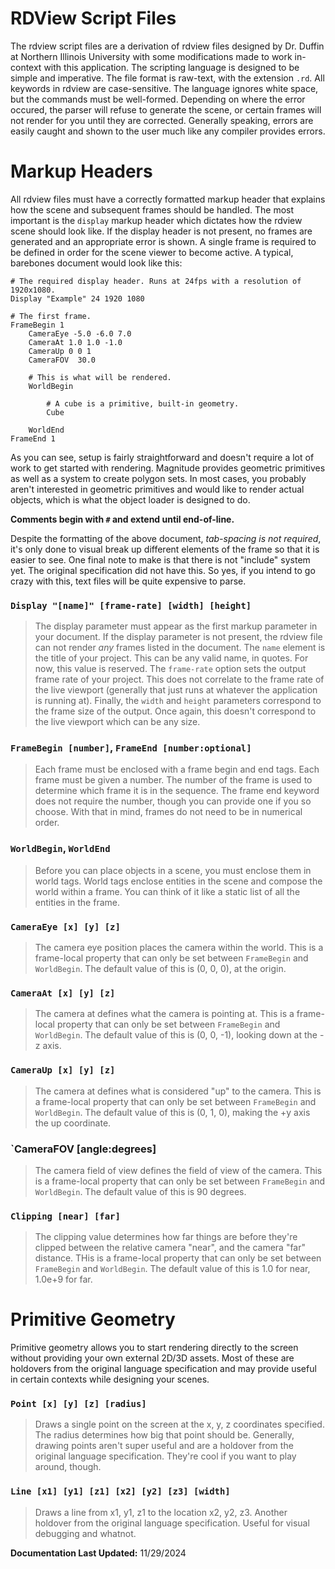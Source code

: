 # RDView Script Files

The rdview script files are a derivation of rdview files designed by Dr. Duffin
at Northern Illinois University with some modifications made to work in-context
with this application. The scripting language is designed to be simple and imperative.
The file format is raw-text, with the extension `.rd`. All keywords in rdview are case-sensitive.
The language ignores white space, but the commands must be well-formed. Depending on
where the error occured, the parser will refuse to generate the scene, or certain frames
will not render for you until they are corrected. Generally speaking, errors are easily
caught and shown to the user much like any compiler provides errors.

# Markup Headers

All rdview files must have a correctly formatted markup header that explains how
the scene and subsequent frames should be handled. The most important is the `display`
markup header which dictates how the rdview scene should look like. If the display header
is not present, no frames are generated and an appropriate error is shown. A single
frame is required to be defined in order for the scene viewer to become active. A typical,
barebones document would look like this:

```
# The required display header. Runs at 24fps with a resolution of 1920x1080.
Display "Example" 24 1920 1080

# The first frame.
FrameBegin 1
    CameraEye -5.0 -6.0 7.0
    CameraAt 1.0 1.0 -1.0
    CameraUp 0 0 1
    CameraFOV  30.0
    
    # This is what will be rendered.
    WorldBegin

        # A cube is a primitive, built-in geometry.
        Cube

    WorldEnd
FrameEnd 1
```

As you can see, setup is fairly straightforward and doesn't require a lot of work to
get started with rendering. Magnitude provides geometric primitives as well as a system
to create polygon sets. In most cases, you probably aren't interested in geometric primitives
and would like to render actual objects, which is what the object loader is designed to do.

**Comments begin with `#` and extend until end-of-line.**

Despite the formatting of the above document, *tab-spacing is not required*, it's only done
to visual break up different elements of the frame so that it is easier to see. One final note
to make is that there is not "include" system yet. The original specification did not have this.
So yes, if you intend to go crazy with this, text files will be quite expensive to parse.

### `Display "[name]" [frame-rate] [width] [height]`

>   The display parameter must appear as the first markup parameter in your document.
>   If the display parameter is not present, the rdview file can not render *any* frames
>   listed in the document. The `name` element is the title of your project. This can be
>   any valid name, in quotes. For now, this value is reserved. The `frame-rate` option
>   sets the output frame rate of your project. This does not correlate to the frame rate
>   of the live viewport (generally that just runs at whatever the application is running at).
>   Finally, the `width` and `height` parameters correspond to the frame size of the output.
>   Once again, this doesn't correspond to the live viewport which can be any size.

### `FrameBegin [number]`, `FrameEnd [number:optional]`

>   Each frame must be enclosed with a frame begin and end tags. Each frame must be given
>   a number. The number of the frame is used to determine which frame it is in the sequence.
>   The frame end keyword does not require the number, though you can provide one if you so
>   choose. With that in mind, frames do not need to be in numerical order.

### `WorldBegin`, `WorldEnd`

>   Before you can place objects in a scene, you must enclose them in world tags. World tags
>   enclose entities in the scene and compose the world within a frame. You can think of it
>   like a static list of all the entities in the frame.

### `CameraEye [x] [y] [z]`

>   The camera eye position places the camera within the world. This is a frame-local property
>   that can only be set between `FrameBegin` and `WorldBegin`. The default value of this
>   is (0, 0, 0), at the origin.

### `CameraAt [x] [y] [z]`

>   The camera at defines what the camera is pointing at. This is a frame-local property
>   that can only be set between `FrameBegin` and `WorldBegin`. The default value of this
>   is (0, 0, -1), looking down at the -z axis.

### `CameraUp [x] [y] [z]`

>   The camera at defines what is considered "up" to the camera. This is a frame-local
>   property that can only be set between `FrameBegin` and `WorldBegin`. The default
>   value of this is (0, 1, 0), making the +y axis the up coordinate.

### `CameraFOV [angle:degrees]

>   The camera field of view defines the field of view of the camera. This is a frame-local
>   property that can only be set between `FrameBegin` and `WorldBegin`. The default
>   value of this is 90 degrees.

### `Clipping [near] [far]`

>   The clipping value determines how far things are before they're clipped between
>   the relative camera "near", and the camera "far" distance. THis is a frame-local
>   property that can only be set between `FrameBegin` and `WorldBegin`. The default
>   value of this is 1.0 for near, 1.0e+9 for far.

# Primitive Geometry

Primitive geometry allows you to start rendering directly to the screen without providing your
own external 2D/3D assets. Most of these are holdovers from the original language specification
and may provide useful in certain contexts while designing your scenes.

### `Point [x] [y] [z] [radius]`

>   Draws a single point on the screen at the x, y, z coordinates specified. The radius
>   determines how big that point should be. Generally, drawing points aren't super useful
>   and are a holdover from the original language specification. They're cool if you want to
>   play around, though.

### `Line [x1] [y1] [z1] [x2] [y2] [z3] [width]`

>   Draws a line from x1, y1, z1 to the location x2, y2, z3. Another holdover from the original
>   language specification. Useful for visual debugging and whatnot.

**Documentation Last Updated:** 11/29/2024